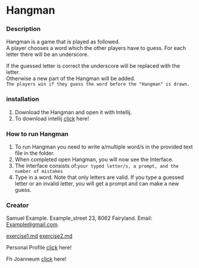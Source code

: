 

# Hangman

### Description
Hangman is a game that is played as followed.\
A player chooses a word which the other players have to guess.
For each letter there will be an underscore.

If the guessed letter is correct the underscore will be replaced with the letter.\
Otherwise a new part of the Hangman will be added.\
```The players win if they guess the word before the "Hangman" is drawn.```

### installation
1. Download the Hangman and open it with Intellij.
2. To download intellij [click](https://www.jetbrains.com/de-de/idea/download/#section=windows) here!


### How to run Hangman

1. To run Hangman you need to write a/multiple word/s in the provided text file in the folder.
2. When completed open Hangman, you will now see the Interface.
3. The interface consists of:```your typed letter/s, a prompt, and the number of mistakes```
4. Type in a word. Note that only letters are valid.
If you type a guessed letter or an invalid letter, you will get a prompt and can make a new guess.


### Creator
Samuel Example.
Example_street 23, 8062 Fairyland.
Email: Example@gmail.com.

[exercise1.md](exercise1.md)
[exercise2.md](exercise2.md)

Personal Profile [click](https://github.com/Mountainshipper) here!


Fh Joanneum [click](https://www.fh-joanneum.at/) here!


